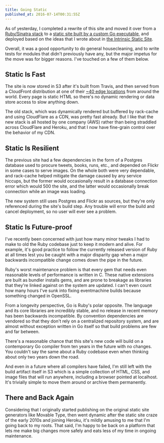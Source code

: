 ```yaml
---
title: Going Static
published_at: 2016-07-14T00:31:55Z
---
```


As of yesterday, I completed a rewrite of this site and moved it over from a
[Ruby/Sinatra stack][org] to a [static site built by a custom Go
executable][sorg], and deployed based on the ideas that I wrote about in [the
Intrinsic Static Site](/aws-intrinsic-static).

Overall, it was a good opportunity to do general housecleaning, and to write
tests for modules that didn't previously have any, but the major impetus for
the move was for bigger reasons. I've touched on a few of them below.

## Static Is Fast

The site is now stored in S3 after it's built from Travis, and then served from
a CloudFront distribution at one of their [~40 edge locations][cloudfront] from
around the world. Every page is static HTML so there's no dynamic rendering or
data store access to slow anything down.

The old stack, which was dynamically rendered but buffered by rack-cache and
using CloudFlare as a CDN, was pretty fast already. But I like that the new
stack is all hosted by one company (AWS) rather than being straddled across
CloudFlare and Heroku, and that I now have fine-grain control over the behavior
of my CDN.

## Static Is Resilient

The previous site had a few dependencies in the form of a Postgres database
used to procure tweets, books, runs, etc., and depended on Flickr in some cases
to serve images. On the whole both were very dependable, and rack-cache helped
mitigate the damage caused by any service hiccups, but the former would
occasionally result in a database connection error which would 500 the site,
and the latter would occasionally break connection while an image was loading.

The new system still uses Postgres and Flickr as sources, but they're only
referenced during the site's build step. Any trouble will error the build and
cancel deployment, so no user will ever see a problem.

## Static Is Future-proof

I've recently been concerned with just how many minor tweaks I had to make to
old the Ruby codebase just to keep it modern and alive. For example, it's good
practice to follow the currently released version of Ruby at all times lest you
be caught with a major disparity gap when a major backwards incompatible change
comes down the pipe in the future.

Ruby's worst maintenance problem is that every gem that needs even reasonable
levels of performance is written in C. These native extensions are built as
bundler installs gems, and are prone to breakage as libraries that they're
linked against on the system are updated. I can't even count how many hours
I've sunk into fixing eventmachine builds because something changed in OpenSSL.

From a longevity perspective, Go is Ruby's polar opposite. The language and its
core libraries are incredibly stable, and no release in recent memory has been
backwards incompatible. By convention dependencies are vendored so that they
don't rely on a centralized repository system, and are almost without exception
written in Go itself so that build problems are few and far between.

There's a reasonable chance that this site's new code will build on a
contemporary Go compiler from ten years in the future with no changes. You
couldn't say the same about a Ruby codebase even when thinking about only two
years down the road.

And even in a future where all compilers have failed, I'm still left with the
build artifact itself in S3 which is a simple collection of HTML, CSS, and
image files that will run anywhere, including a browser pointed at localhost.
It's trivially simple to move them around or archive them permanently.

## There and Back Again

Considering that I originally started publishing on the original static site
generators like Movable Type, then went dynamic after the static site craze of
the early 2010s and joining Heroku, it's mildly amusing to me that I'm going
back to my roots. That said, I'm happy to be back on a platform that lets me
make big changes more safely and eats less of my time in ongoing maintenance.

[cloudfront]: https://aws.amazon.com/cloudfront/details/
[org]: https://github.com/brandur/org
[sorg]: https://github.com/brandur/sorg

